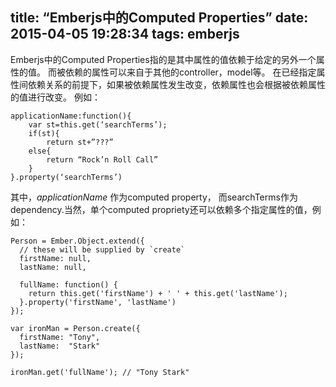 title: “Emberjs中的Computed Properties”
date: 2015-04-05 19:28:34
tags: emberjs
---

Emberjs中的Computed Properties指的是其中属性的值依赖于给定的另外一个属性的值。 而被依赖的属性可以来自于其他的controller，model等。 在已经指定属性间依赖关系的前提下，如果被依赖属性发生改变，依赖属性也会根据被依赖属性的值进行改变。 例如：

```
applicationName:function(){
	var st=this.get(‘searchTerms’);
	if(st){
		return st+”???”
	else{
		return “Rock’n Roll Call”
	}
}.property(‘searchTerms’)
```

其中，*applicationName* 作为computed property， 而searchTerms作为dependency.当然，单个computed propriety还可以依赖多个指定属性的值，例如：

```
Person = Ember.Object.extend({
  // these will be supplied by `create`
  firstName: null,
  lastName: null,

  fullName: function() {
    return this.get('firstName') + ' ' + this.get('lastName');
  }.property('firstName', 'lastName')
});

var ironMan = Person.create({
  firstName: "Tony",
  lastName:  "Stark"
});

ironMan.get('fullName'); // "Tony Stark"
```

